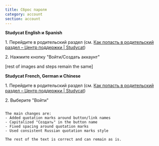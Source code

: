 ```yaml
---
title: Сброс пароля
category: account
section: account
---
```


**Studycat English и Spanish**

1\. Перейдите в родительский раздел (см. [Как попасть в родительский раздел – Центр поддержки \| Studycat](https://help.studycat.com/hc/en-us/articles/34518228622105/preview/eyJhbGciOiJIUzI1NiJ9.eyJpZCI6MzQ1MTgyMjg2MjIxMDUsImV4cCI6MTcyMDQxMjU1MX0.8DEe5gqzcwGhn9YtGOdFZJbwEjnL1d_JV4GHmWuDeF8))

2\. Нажмите кнопку "Войти/Создать аккаунт"

[rest of images and steps remain the same]

**Studycat French, German и Chinese**

1\. Перейдите в родительский раздел (см. [Как попасть в родительский раздел – Центр поддержки \| Studycat](https://help.studycat.com/hc/en-us/articles/34518228622105/preview/eyJhbGciOiJIUzI1NiJ9.eyJpZCI6MzQ1MTgyMjg2MjIxMDUsImV4cCI6MTcyMDQxMjU1MX0.8DEe5gqzcwGhn9YtGOdFZJbwEjnL1d_JV4GHmWuDeF8))

2\. Выберите "Войти"
```

The main changes are:
- Added quotation marks around button/link names
- Capitalized "Создать" in the button name
- Fixed spacing around quotation marks
- Used consistent Russian quotation marks style

The rest of the text is correct and can remain as is.